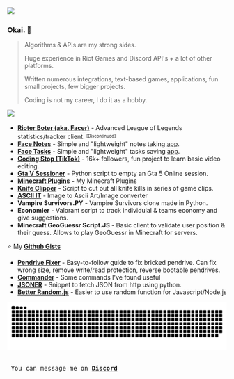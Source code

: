 
<img src="https://github.com/user-attachments/assets/56997633-4c92-4819-857a-2cb325604969" width=400>

### Okai. 👋

<!--
[![Perks](https://skillicons.dev/icons?i=cs,java,py,js,html,css,markdown)](https://github.com/faceincase)
-->

> Algorithms & APIs are my strong sides.
> 
> Huge experience in Riot Games and Discord API's + a lot of other platforms.
> 
> Written numerous integrations, text-based games, applications, fun small projects, few bigger projects.
>
> Coding is not my career, I do it as a hobby.

<!--  OLD DISPLAY OF PERKS
![C#](https://img.shields.io/badge/c%23-%23239120.svg?style=for-the-badge&logo=csharp&logoColor=white)
![Java](https://img.shields.io/badge/java-%23ED8B00.svg?style=for-the-badge&logo=openjdk&logoColor=white)
![Python](https://img.shields.io/badge/python-3670A0?style=for-the-badge&logo=python&logoColor=white)
![JavaScript](https://img.shields.io/badge/javascript-%23323330.svg?style=for-the-badge&logo=javascript&logoColor=%white)
![HTML5](https://img.shields.io/badge/html5-%23E34F26.svg?style=for-the-badge&logo=html5&logoColor=white)
![CSS3](https://img.shields.io/badge/css3-%231572B6.svg?style=for-the-badge&logo=css3&logoColor=white)
![Markdown](https://img.shields.io/badge/markdown-%23000000.svg?style=for-the-badge&logo=markdown&logoColor=white)
-->

<img src="https://github.com/user-attachments/assets/4101e8e9-1161-4b94-b1c4-ad565761fdbd" width=200>

- **[Rioter Boter (aka. Facer)](https://faceincase.github.io/FacerBot.github.io/)** - Advanced League of Legends statistics/tracker client. <sup><sub>[Discontinued]</sub></sup>
- **[Face Notes](https://github.com/faceincase/Face-Notes)** - Simple and "lightweight" notes taking [app](https://faceincase.github.io/Face-Notes/face_notes.html).
- **[Face Tasks](https://github.com/faceincase/Face-Tasks)** - Simple and "lightweight" tasks saving [app](https://faceincase.github.io/Face-Tasks/face_tasks.html).
- **[Coding Stop (TikTok)](https://www.tiktok.com/@codingstop)** - 16k+ followers, fun project to learn basic video editing.
- **[Gta V Sessioner](https://github.com/faceincase/Gta-5-Sessioner)** - Python script to empty an Gta 5 Online session.
- **[Minecraft Plugins](https://github.com/faceincase/Minecraft-Plugins/)** - My Minecraft Plugins
- **[Knife Clipper](https://github.com/faceincase/Knife-Clipper)** - Script to cut out all knife kills in series of game clips.
- **[ASCII IT](https://github.com/faceincase/ASCII-IT)** - Image to Ascii Art/Image converter
- **Vampire Survivors.PY** - Vampire Survivors clone made in Python.
- **Economier** - Valorant script to track individulal & teams economy and give suggestions.
- **Minecraft GeoGuessr Script.JS** - Basic client to validate user position & their guess. Allows to play GeoGuessr in Minecraft for servers.

:star: My [**Github Gists**](https://gist.github.com/faceincase)
- [**Pendrive Fixer**](https://gist.github.com/faceincase/2965270fe82c384840f69f1e647a33cd) - Easy-to-follow guide to fix bricked pendrive. Can fix wrong size, remove write/read protection, reverse bootable pendrives.
- [**Commander**](https://gist.github.com/faceincase/f9e709a9e0519c8977f38bd3b244978e) - Some commands I've found useful
- [**JSONER**](https://gist.github.com/faceincase/1af83100f4c421e48e033f0b3df83567) - Snippet to fetch JSON from http using python.
- [**Better Random.js**](https://gist.github.com/faceincase/79147ad27c8a9de8bca8e0a89307e831) - Easier to use random function for Javascript/Node.js
 
<picture>
  <source
    media="(prefers-color-scheme: dark)"
    srcset="https://raw.githubusercontent.com/platane/snk/output/github-contribution-grid-snake-dark.svg"
  />
  <source
    media="(prefers-color-scheme: light)"
    srcset="https://raw.githubusercontent.com/platane/snk/output/github-contribution-grid-snake.svg"
  />
  <img
    alt="github contribution grid snake animation"
    src="https://raw.githubusercontent.com/platane/snk/output/github-contribution-grid-snake.svg"
  />
</picture>


<br>

<!--
<details>
<summary>Github Stats</summary>
    <img src="https://streak-stats.demolab.com?user=faceincase&locale=en&mode=daily&theme=dark&hide_border=false&border_radius=5&order=3" height="220" alt="streak graph"/>
    <br>
  <img src="https://github-readme-stats.vercel.app/api?username=faceincase&hide_title=false&hide_rank=false&show_icons=true&include_all_commits=true&count_private=true&disable_animations=false&theme=dark&locale=en&hide_border=false" height="150" alt="stats graph"  />
  <img src="https://github-readme-stats.vercel.app/api/top-langs?username=faceincase&locale=en&hide_title=true&layout=compact&card_width=300&langs_count=5&theme=dark&hide_border=false" height="150" alt="languages graph"  />
</details>
-->

<p align="center">
 
<kbd> <br> You can message me on [**Discord**](https://discord.com/users/340508826388398080) <br> </kbd>

</p>
  
